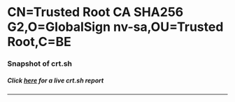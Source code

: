 # CN=Trusted Root CA SHA256 G2,O=GlobalSign nv-sa,OU=Trusted Root,C=BE
### Snapshot of crt.sh
##### Click [here](https://crt.sh/?q=Serial_47C310547663603FFC2EA1ABA1BF) for a live crt.sh report

---
